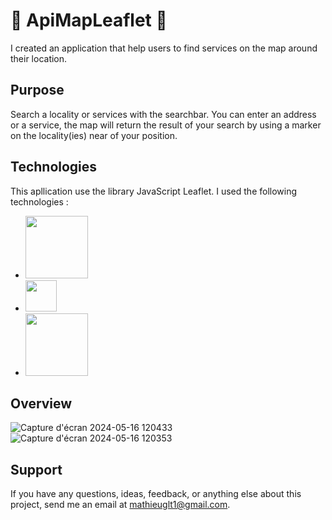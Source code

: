 # 🚀 ApiMapLeaflet 🚀
I created an application that help users to find services on the map around their location.  

## Purpose
Search a locality or services with the searchbar. You can enter an address or a service, the map will return the result of your search by using a marker on the locality(ies) near of your position.

## Technologies
This apllication use the library JavaScript Leaflet. I used the following technologies :

- <img src="https://leafletjs.com/docs/images/logo.png" width="100" />
- <img src="https://upload.wikimedia.org/wikipedia/commons/6/6a/JavaScript-logo.png" width="50" />
- <img src="https://encrypted-tbn0.gstatic.com/images?q=tbn:ANd9GcTFZMZW2x0RVsIePn4WA2SOVceQG1UPnkZ_m4x-XkDPAeUO1Awfdvd1Bg0CWwLgtsUwnLk&usqp=CAU" width="100" />

## Overview 
![Capture d'écran 2024-05-16 120433](https://github.com/mathieu-Glt/ApiMapLeaflet/assets/84771497/2e9e43f9-a939-464f-88b0-c4eb1a9a36b5) 
![Capture d'écran 2024-05-16 120353](https://github.com/mathieu-Glt/ApiMapLeaflet/assets/84771497/61cfa377-5e7e-4c10-9c8b-b96eefbf1a5e)


## Support
If you have any questions, ideas, feedback, or anything else about this project, send me an email at mathieuglt1@gmail.com.
